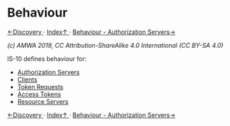 # Behaviour

[←Discovery ](3.0._Discovery.md) · [ Index↑ ](..) · [Behaviour - Authorization Servers→](4.1._Behaviour_-_Authorization_Servers.md)

_(c) AMWA 2019, CC Attribution-ShareAlike 4.0 International (CC BY-SA 4.0)_

IS-10 defines behaviour for:

- [Authorization Servers](4.1._Behaviour_-_Authorization_Servers.md)
- [Clients](4.2._Behaviour_-_Clients.md)
- [Token Requests](4.3._Behaviour_-_Token_Requests.md)
- [Access Tokens](4.4._Behaviour_-_Access_Tokens.md)
- [Resource Servers](4.5._Behaviour_-_Resource_Servers.md)


[←Discovery ](3.0._Discovery.md) · [ Index↑ ](..) · [Behaviour - Authorization Servers→](4.1._Behaviour_-_Authorization_Servers.md)
